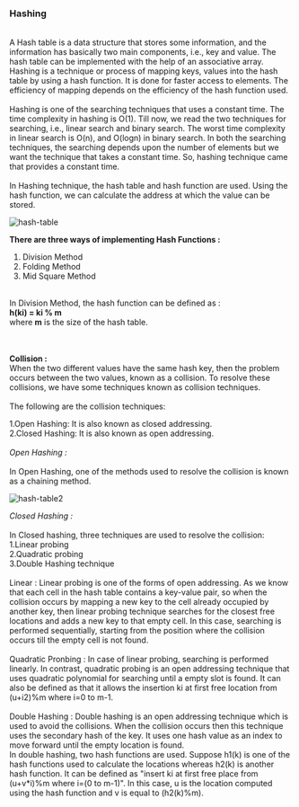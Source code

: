 ### Hashing
<br>
A Hash table is a data structure that stores some information, and the information has basically two main components, i.e., key and value. The hash table can be implemented with the help of an associative array.
<br>
Hashing is a technique or process of mapping keys, values into the hash table by using a hash function. It is done for faster access to elements. The efficiency of mapping depends on the efficiency of the hash function used.<br><br>
Hashing is one of the searching techniques that uses a constant time. The time complexity in hashing is O(1). Till now, we read the two techniques for searching, i.e., linear search and binary search. The worst time complexity in linear search is O(n), and O(logn) in binary search. In both the searching techniques, the searching depends upon the number of elements but we want the technique that takes a constant time. So, hashing technique came that provides a constant time.<br><br>
In Hashing technique, the hash table and hash function are used. Using the hash function, we can calculate the address at which the value can be stored.

![hash-table](https://user-images.githubusercontent.com/83531337/157171845-bd8e9231-1b3c-45ea-9ffc-c43f466f21a1.png)

**There are three ways of implementing Hash Functions :**<br>
1. Division Method 
2. Folding Method 
3. Mid Square Method
<br><br>

In Division Method, the hash function can be defined as : <br>
**h(ki) = ki % m**<br>
where **m** is the size of the hash table.<br>
<br><br>

**Collision :**<br>
When the two different values have the same hash key, then the problem occurs between the two values, known as a collision. To resolve these collisions, we have some techniques known as collision techniques.<br>
<br>
The following are the collision techniques:<br>

1.Open Hashing: It is also known as closed addressing.<br>
2.Closed Hashing: It is also known as open addressing.<br>
<br>
*Open Hashing :*<br><br>
In Open Hashing, one of the methods used to resolve the collision is known as a chaining method.

![hash-table2](https://user-images.githubusercontent.com/83531337/157205642-b9b9c897-81bd-4961-bc39-6a1444a728ce.png)

*Closed Hashing :*<br><br>
In Closed hashing, three techniques are used to resolve the collision:<br>
1.Linear probing<br>
2.Quadratic probing<br>
3.Double Hashing technique<br><br>
Linear : Linear probing is one of the forms of open addressing. As we know that each cell in the hash table contains a key-value pair, so when the collision occurs by mapping a new key to the cell already occupied by another key, then linear probing technique searches for the closest free locations and adds a new key to that empty cell. In this case, searching is performed sequentially, starting from the position where the collision occurs till the empty cell is not found.<br><br>
Quadratic Pronbing : In case of linear probing, searching is performed linearly. In contrast, quadratic probing is an open addressing technique that uses quadratic polynomial for searching until a empty slot is found. It can also be defined as that it allows the insertion ki at first free location from (u+i2)%m where i=0 to m-1.<br><br>
Double Hashing : Double hashing is an open addressing technique which is used to avoid the collisions. When the collision occurs then this technique uses the secondary hash of the key. It uses one hash value as an index to move forward until the empty location is found.<br>
In double hashing, two hash functions are used. Suppose h1(k) is one of the hash functions used to calculate the locations whereas h2(k) is another hash function. It can be defined as "insert ki at first free place from (u+v*i)%m where i=(0 to m-1)". In this case, u is the location computed using the hash function and v is equal to (h2(k)%m).










